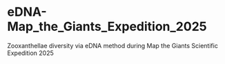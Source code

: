 # eDNA-Map_the_Giants_Expedition_2025
Zooxanthellae diversity via eDNA method during Map the Giants Scientific Expedition 2025
